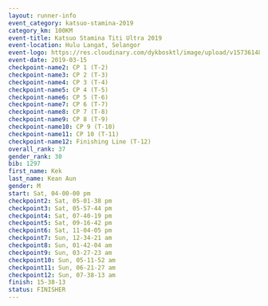 ```yaml
--- 
layout: runner-info 
event_category: katsuo-stamina-2019 
category_km: 100KM 
event-title: Katsuo Stamina Titi Ultra 2019 
event-location: Hulu Langat, Selangor 
event-logo: https://res.cloudinary.com/dykbosktl/image/upload/v1573614825/Logo/Logo_p7ft6n.png 
event-date: 2019-03-15 
checkpoint-name2: CP 1 (T-2) 
checkpoint-name3: CP 2 (T-3) 
checkpoint-name4: CP 3 (T-4) 
checkpoint-name5: CP 4 (T-5) 
checkpoint-name6: CP 5 (T-6) 
checkpoint-name7: CP 6 (T-7) 
checkpoint-name8: CP 7 (T-8) 
checkpoint-name9: CP 8 (T-9) 
checkpoint-name10: CP 9 (T-10) 
checkpoint-name11: CP 10 (T-11) 
checkpoint-name12: Finishing Line (T-12) 
overall_rank: 37
gender_rank: 30
bib: 1297
first_name: Kek
last_name: Kean Aun
gender: M
start: Sat, 04-00-00 pm
checkpoint2: Sat, 05-01-38 pm
checkpoint3: Sat, 05-57-44 pm
checkpoint4: Sat, 07-40-19 pm
checkpoint5: Sat, 09-16-42 pm
checkpoint6: Sat, 11-04-05 pm
checkpoint7: Sun, 12-34-21 am
checkpoint8: Sun, 01-42-04 am
checkpoint9: Sun, 03-27-23 am
checkpoint10: Sun, 05-11-52 am
checkpoint11: Sun, 06-21-27 am
checkpoint12: Sun, 07-38-13 am
finish: 15-38-13
status: FINISHER
--- 
```

